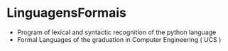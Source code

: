 # LinguagensFormais
 - Program of lexical and syntactic recognition of the python language 
 - Formal Languages of the graduation in Computer Engineering ( UCS )
